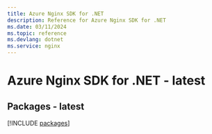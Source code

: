 ```yaml
---
title: Azure Nginx SDK for .NET
description: Reference for Azure Nginx SDK for .NET
ms.date: 03/11/2024
ms.topic: reference
ms.devlang: dotnet
ms.service: nginx
---
```

# Azure Nginx SDK for .NET - latest
## Packages - latest
[!INCLUDE [packages](nginx-index.md)]